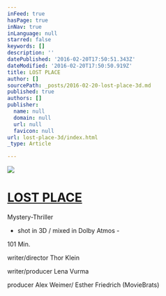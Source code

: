 ```yaml
---
inFeed: true
hasPage: true
inNav: true
inLanguage: null
starred: false
keywords: []
description: ''
datePublished: '2016-02-20T17:50:51.343Z'
dateModified: '2016-02-20T17:50:50.919Z'
title: LOST PLACE
author: []
sourcePath: _posts/2016-02-20-lost-place-3d.md
published: true
authors: []
publisher:
  name: null
  domain: null
  url: null
  favicon: null
url: lost-place-3d/index.html
_type: Article

---
```

![](https://the-grid-user-content.s3-us-west-2.amazonaws.com/dbe0acad-362c-43b4-9677-04dd46795407.jpg)

# [LOST PLACE][0]

Mystery-Thriller 

- shot in 3D / mixed in Dolby Atmos - 

101 Min.

writer/director Thor Klein

writer/producer Lena Vurma

producer Alex Weimer/ Esther Friedrich (MovieBrats)

[0]: https://www.youtube.com/watch?v=L8HkFIqgvn0